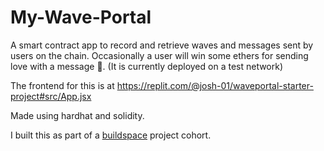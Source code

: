 # My-Wave-Portal

A smart contract app to record and retrieve waves and messages sent by users on the chain.
Occasionally a user will win some ethers for sending love with a message 🎉. 
(It is currently deployed on a test network)

The frontend for this is at https://replit.com/@josh-01/waveportal-starter-project#src/App.jsx 

Made using hardhat and solidity.

I built this as part of a [buildspace](https://buildspace.so/) project cohort.
